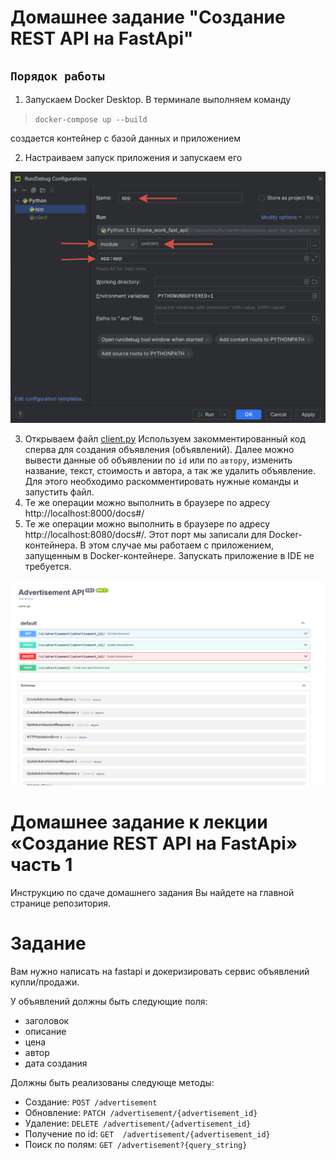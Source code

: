 # Домашнее задание "Создание REST API на FastApi"

## `Порядок работы`

1. Запускаем Docker Desktop. В терминале выполняем команду

>   `docker-compose up --build`

создается контейнер с базой данных и приложением 


2. Настраиваем запуск приложения и запускаем его

![2024-07-26_04-03-13.png](media/2024-07-26_04-03-13.png)

3. Открываем файл [client.py](client.py)
Используем закомментированный код сперва для создания объявления (объявлений).
Далее можно вывести данные об объявлении по `id` или по `автору`, изменить название, текст, стоимость и автора,
а так же удалить объявление. Для этого необходимо раскомментировать нужные команды и запустить файл.
4. Те же операции можно выполнить в браузере по адресу http://localhost:8000/docs#/
5. Те же операции можно выполнить в браузере по адресу http://localhost:8080/docs#/. Этот порт мы записали
для Docker-контейнера. В этом случае мы работаем с приложением, запущенным в Docker-контейнере. 
Запускать приложение в IDE не требуется.

![2024-07-26_03-52-44.png](media/2024-07-26_03-52-44.png)




# Домашнее задание к лекции «Создание REST API на FastApi» часть 1

Инструкцию по сдаче домашнего задания Вы найдете на главной странице репозитория.

# Задание 
Вам нужно написать на fastapi и докеризировать сервис объявлений купли/продажи.

У объявлений должны быть следующие поля:
 - заголовок
 - описание
 - цена
 - автор
 - дата создания

Должны быть реализованы следующе методы:
 - Создание: `POST /advertisement`
 - Обновление: `PATCH /advertisement/{advertisement_id}`
 - Удаление: `DELETE /advertisement/{advertisement_id}`
 - Получение по id: `GET  /advertisement/{advertisement_id}`
 - Поиск по полям:  `GET /advertisement?{query_string}`